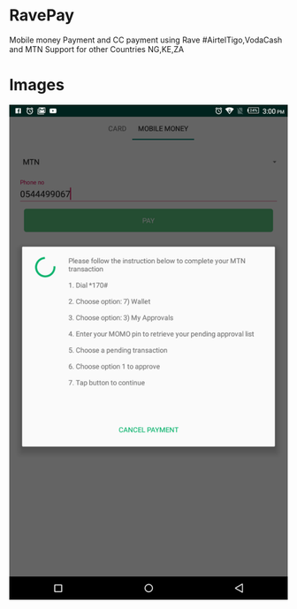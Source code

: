 #   RavePay   
Mobile money Payment and CC payment using Rave
#AirtelTigo,VodaCash and MTN 
Support for other Countries NG,KE,ZA
  
 # Images 
 ![](RavePayTuts/Screenshot.png)
 
